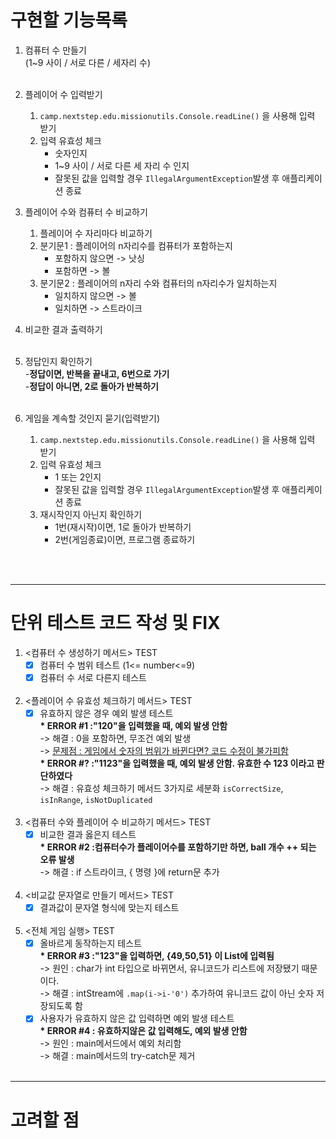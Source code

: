 # 구현할 기능목록
1. 컴퓨터 수 만들기<br>
   (1~9 사이 / 서로 다른 / 세자리 수)<br>
   <br>

2. 플레이어 수 입력받기
    1) `camp.nextstep.edu.missionutils.Console.readLine()` 을 사용해 입력 받기
    2) 입력 유효성 체크
        * 숫자인지
        * 1~9 사이 / 서로 다른 세 자리 수 인지
        * 잘못된 값을 입력할 경우 `IllegalArgumentException`발생 후 애플리케이션 종료
          <br>

3. 플레이어 수와 컴퓨터 수 비교하기
    1) 플레이어 수 자리마다 비교하기
    2) 분기문1 : 플레이어의 n자리수를 컴퓨터가 포함하는지
        * 포함하지 않으면 -> 낫싱
        * 포함하면 -> 볼
    3) 분기문2 : 플레이어의 n자리 수와 컴퓨터의 n자리수가 일치하는지
        * 일치하지 않으면 -> 볼
        * 일치하면 -> 스트라이크
          <br>
4. 비교한 결과 출력하기<br>
   <br>
5. 정답인지 확인하기<br>
   -**정답이면, 반복을 끝내고, 6번으로 가기**<br>
   -**정답이 아니면, 2로 돌아가 반복하기**
   <br>
   <br>
6. 게임을 계속할 것인지 묻기(입력받기)
    1) `camp.nextstep.edu.missionutils.Console.readLine()` 을 사용해 입력 받기
    2) 입력 유효성 체크
        * 1 또는 2인지
        * 잘못된 값을 입력할 경우 `IllegalArgumentException`발생 후 애플리케이션 종료
    3) 재시작인지 아닌지 확인하기
        - 1번(재시작)이면, 1로 돌아가 반복하기
        - 2번(게임종료)이면, 프로그램 종료하기
<br>
<br>

---
# 단위 테스트 코드 작성 및 FIX
1. <컴퓨터 수 생성하기 메서드> TEST
    - [X] 컴퓨터 수 범위 테스트 (1<= number<=9)
    - [X] 컴퓨터 수 서로 다른지 테스트<br><br>
2. <플레이어 수 유효성 체크하기 메서드> TEST
    - [X] 유효하지 않은 경우 예외 발생 테스트<br>
        <strong>* ERROR #1 :\"120"을 입력했을 때, 예외 발생 안함 </strong><br>
        -> 해결 : 0을 포함하면, 무조건 예외 발생<br>
        -> <u>문제점 : 게임에서 숫자의 범위가 바뀐다면? 코드 수정이 불가피함</u><br>
        <strong>* ERROR #? :\"1123"을 입력했을 때, 예외 발생 안함. 유효한 수 123 이라고 판단하였다 </strong><br>
        -> 해결 : 유효성 체크하기 메서드 3가지로 세분화 
                `isCorrectSize`, `isInRange`, `isNotDuplicated` <br><br>
3. <컴퓨터 수와 플레이어 수 비교하기 메서드> TEST
    - [X] 비교한 결과 옳은지 테스트<br>
      <strong>* ERROR #2 :컴퓨터수가 플레이어수를 포함하기만 하면, ball 개수 ++ 되는 오류 발생 </strong><br>
      -> 해결 : if 스트라이크, { 명령 }에 return문 추가<br><br>
4. <비교값 문자열로 만들기 메서드> TEST
    - [X] 결과값이 문자열 형식에 맞는지 테스트<br><br>
5. <전체 게임 실행> TEST
    - [X] 올바르게 동작하는지 테스트<br>
      <strong>* ERROR #3 :\"123"을 입력하면, {49,50,51} 이 List<Integer>에 입력됨 </strong><br>
      -> 원인 : char가 int 타입으로 바뀌면서, 유니코드가 리스트에 저장됐기 때문이다.<br>
      -> 해결 : intStream에 `.map(i->i-'0')` 추가하여 유니코드 값이 아닌 숫자 저장되도록 함<br>
    - [X] 사용자가 유효하지 않은 값 입력하면 예외 발생 테스트<br>
      <strong>* ERROR #4 : 유효하지않은 값 입력해도, 예외 발생 안함 </strong><br>
      -> 원인 : main메서드에서 예외 처리함<br>
      -> 해결 : main메서드의 try-catch문 제거<br><br>

---
# 고려할 점